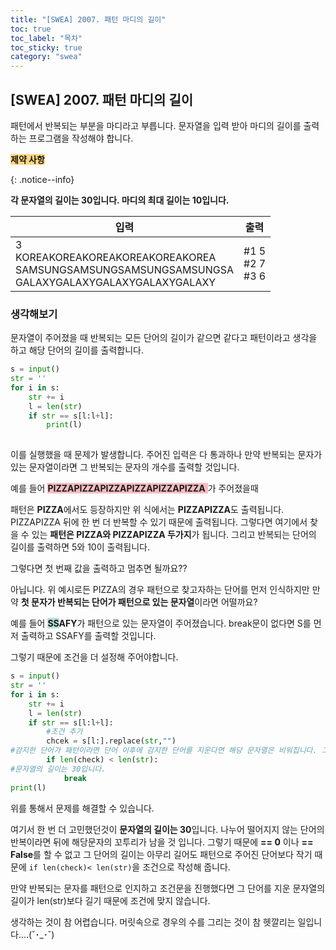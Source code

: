 ```yaml
---
title: "[SWEA] 2007. 패턴 마디의 길이"
toc: true
toc_label: "목차"
toc_sticky: true
category: "swea"
---
```


## [SWEA] 2007. 패턴 마디의 길이

패턴에서 반복되는 부분을 마디라고 부릅니다. 문자열을 입력 받아 마디의 길이를 출력하는 프로그램을 작성해야 합니다.



<span style="background-color: #ffd77f">**제약 사항**</span>

{: .notice--info}

**각 문자열의 길이는 30입니다. 마디의 최대 길이는 10입니다.**

| 입력                                                         | 출력                      |
| ------------------------------------------------------------ | ------------------------- |
| 3    <br/>KOREAKOREAKOREAKOREAKOREAKOREA<br/>SAMSUNGSAMSUNGSAMSUNGSAMSUNGSA<br/>GALAXYGALAXYGALAXYGALAXYGALAXY | \#1 5<br/>\#2 7<br/>\#3 6 |



### 생각해보기

문자열이 주어졌을 때 반복되는 모든 단어의 길이가 같으면 같다고 패턴이라고 생각을 하고 해당 단어의 길이를 출력합니다.

```python
s = input()
str = ''
for i in s:
    str += i
    l = len(str)
    if str == s[l:l+l]:
        print(l)
    
```

 이를 실행했을 때 문제가 발생합니다. 주어진 입력은 다 통과하나 만약 반복되는 문자가있는 문자열이라면 그 반복되는 문자의 개수를 출력할 것입니다.

예를 들어 <span style="background-color: #f7bdc3">**PIZZAPIZZAPIZZAPIZZAPIZZAPIZZA** </span>가 주어졌을때

패턴은 **PIZZA**에서도 등장하지만 위 식에서는 **PIZZAPIZZA**도 출력됩니다. 
PIZZAPIZZA 뒤에 한 번 더 반복할 수 있기 때문에 출력됩니다. 그렇다면 여기에서 찾을 수 있는 **패턴은 PIZZA와 PIZZAPIZZA 두가지**가 됩니다.  그리고 반복되는 단어의 길이를 출력하면 5와 10이 출력됩니다.

그렇다면  첫 번째 값을 출력하고 멈추면 될까요??

아닙니다. 위 예시로든 PIZZA의 경우 패턴으로 찾고자하는 단어를 먼저 인식하지만 만약 **첫 문자가 반복되는 단어가 패턴으로 있는 문자열**이라면 어떨까요?

예를 들어 **<span style="background-color: #b7e0d8">SS</span>AFY**가 패턴으로 있는 문자열이 주어졌습니다.
break문이 없다면 S를 먼저 출력하고 SSAFY를 출력할 것입니다.

그렇기 때문에 조건을 더 설정해 주어야합니다.

```python
s = input()
str = ''
for i in s:
    str += i
    l = len(str)
    if str == s[l:l+l]:
        #조건 추가
        chcek = s[l:].replace(str,"") 
#감지한 단어가 패턴이라면 단어 이후에 감지한 단어를 지운다면 해당 문자열은 비워집니다. 그것을 check라고 설정한뒤
        if len(check) < len(str): 
#문자열의 길이는 30입니다.
            break
print(l)
```

위를 통해서 문제를 해결할 수 있습니다.

여기서 한 번 더 고민했던것이 **문자열의 길이는 30**입니다. 나누어 떨어지지 않는 단어의 반복이라면 뒤에 해당문자의 꼬투리가 남을 것 입니다. 그렇기 때문에 **== 0** 이나 **== False**를 할 수 없고 그 단어의 길이는 아무리 길어도 패턴으로 주어진 단어보다 작기 때문에 `if len(check)< len(str)`을 조건으로 작성해 줍니다. 

만약 반복되는 문자를 패턴으로 인지하고 조건문을 진행했다면 그 단어를 지운 문자열의 길이가 len(str)보다 길기 때문에 조건에 맞지 않습니다.



생각하는 것이 참 어렵습니다. 머릿속으로 경우의 수를 그리는 것이 참 헷깔리는 일입니다....(˘･_･˘)